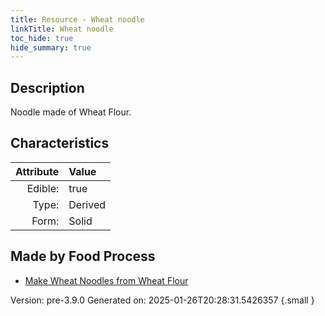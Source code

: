 ```yaml
---
title: Resource - Wheat noodle
linkTitle: Wheat noodle
toc_hide: true
hide_summary: true
---
```


## Description
Noodle made of Wheat Flour.

## Characteristics

| Attribute      | Value |
|--------:|:------|
|Edible:|true|
|Type:|Derived|
|Form:|Solid|
 



## Made by Food Process

- [Make Wheat Noodles from Wheat Flour](/docs/definitions/food/make-wheat-noodles-from-wheat-flour)

    

Version: pre-3.9.0 Generated on: 2025-01-26T20:28:31.5426357
{.small }
